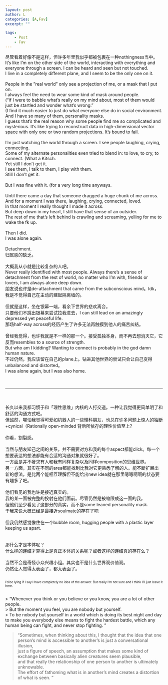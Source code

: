 ```yaml
---
layout: post
author: L
categories: [A,Fav]
excerpt: ""

tags:
    - Post
    - Fav
---
```


尽管看着好像不是这样，但许多年里我似乎都被包裹在一种nothingness当中。<br>
It’s like I’m on the other side of the world, interacting with everything and everyone through a screen.  I can be heard and seen but not touched.  <br>
I live in a completely different plane,  and I seem to be the only one on it.   <br> 
<br>
People in the ”real world” only see a projection of me, or a mask that I put on.<br>
I always feel the need to wear some kind of mask around people.  <br>
    (“if I were to babble what’s really on my mind about, most of them would just be startled and wonder what’s wrong.”<br>
    (I find it much easier to just do what everyone else do in social environment.  <br>
And I have so many of them, personality masks.  <br>
I guess that’s the real reason why some people find me so complicated and mysterious.  It’s like trying to reconstruct data in high-dimensional vector space with only one or two random projections.  It’s bound to fail.  <br>
<br>
I’m just watching the world through a screen.  I see people laughing, crying, connecting.  <br>
Some of my alternate personalities even tried to blend in: to love, to cry, to connect.  (What a Kitsch.    <br>
Yet still I don’t get it.  <br>
I see them, I talk to them, I play with them.<br>
Still I don’t get it.  <br>
<br>
But I was fine with it.  (for a very long time anyways.  <br>
<br>
Until there came a day that someone dragged a huge chunk of me across.  <br>
And for a moment I was there, laughing, crying, connected, loved.<br>
In that moment I really thought I made it across.<br>
But deep down in my heart, I still have that sense of an outsider.  <br>
The rest of me that’s left behind is crawling and screaming, yelling for me to wake the fk up.<br>
<br>
Then I did.<br>
I was alone again.<br>
<br>
Detachment.  <br>
归属感的缺乏。<br>
<br>
大概我从小就是比较复杂的人吧。<br>
Never really identified with most people.  Always there’s a sense of detachment from the rest of world, no matter who I’m with, friends or lovers, I am always alone deep down.  <br>
朋友说也许是de-attachment that came from the subconscious mind。Idk，我是不觉得自己在主动的建起隔离墙的。<br>
<br>
但就是这样，坐在银幕一端，看余下世界的悲欢离合。<br>
只要他们不跳出银幕来尝试拉我进去，I can still lead on an amazingly depressed yet peaceful life.  <br>
那场half-way across的经历产生了许多无法再触摸到他人的痛苦纠结。<br>
<br>
曾经我觉得，也许我就是不一样的那一个。接受孤独本身，而不再去想消灭它，它反而resembles to a source of strength.  <br>
But who am I kidding? Wanting to connect is probably in the god damn human nature.  <br>
不过仍然，我应该留在自己的plane上。钻进其他世界的尝试只会让自己变得unbalanced and distorted。<br>
I was alone again, but I was also home. <br>
<br>
<br>
* * * 
<br>
<br>
长久以来我都习惯于和「理性思维」内核的人打交道。一种让我觉得更简单明了和舒适的沟通方式吧。<br>
但诚然，哪怕我觉得可爱如机器人的一些理科朋友，也总在许多问题上惊人的独断+cynical（Rationally open-minded 背后所依存的理性价值至上?<br>
<br>
你看，割裂感。<br>
<br>
当然与朋友知己之间的关系，并不需要对方和我的每个aspect都能click。每一个想要表达的想法都能有合适的沟通对象就很好了。<br>
一方面是并不奢求有人和我有同样复杂以及同样composition的思维世界。<br>
另一方面，其实在不同的area都能找到比我对它更熟悉了解的人。能不断扩展出新的想法，是比两个能相互理解但不能给出new idea就在那里嗯嗯啊啊的状态要有趣多了吧。<br>
<br>
他们看见的我也许是接近真实的。<br>
我的某一面被完整的投射在他们面前。尽管仍然是被缩限成这一面的我。<br>
但他们至少看见了这部分的真实，而不是some leaned personality mask.<br>
于我来说大概已经是最接近soulmate的存在了吧<br>
<br>
但我仍然感觉像住在一个bubble room, hugging people with a plastic layer keeping us apart.  <br>
<br>
<br>
那什么才是本体呢？<br>
什么样的连结才算得上是真正本体的关系呢？或者这样的连结真的存在么？<br>
<br>
当然不会是奇怪小众兴趣小组。其实也不是什么世界观价值观。<br>
仍然让人觉得太表面了，都太表面了。<br>
<br>
<p style="font-size:10px">I’d be lying if I say I have completely no idea of the answer.  But really I’m not sure and I think I’ll just leave it here.  <br></p>
<br>
> “Whenever you think or you believe or you know, you are a lot of other people.  <br>
> But the moment you feel, you are nobody but yourself.  <br>
> To be nobody but yourself in a world which is doing its best night and day to make you everybody else means to fight the hardest battle, which any human being can fight, and never stop fighting.  ”<br>


> “Sometimes, when thinking about this, I thought that the idea that one person’s mind is accessible to another’s is just a conversational illusion, <br>
> just a figure of speech, an assumption that makes some kind of exchange between basically alien creatures seem plausible, <br>
> and that really the relationship of one person to another is ultimately unknowable. <br>
> The effort of fathoming what is in another’s mind creates a distortion of what is seen. ”<br>



